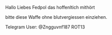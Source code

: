 
Hallo Liebes Fedpol das hoffenltich mithört

bitte diese Waffe ohne blutvergiessen einziehen.

Telegram User: @Zngguvnf187 ROT13


